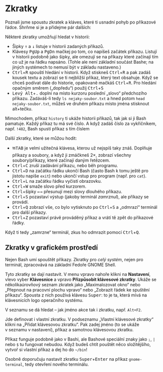 # Zkratky

Poznali jsme spoustu zkratek a kláves, které ti usnadní pohyb po příkazové
řádce.
Shrňme si je a přidejme pár dalších:

Některé zkratky umožňují hledat v historii:

* Šipky <kbd>↑</kbd> a <kbd>↓</kbd> listuje v historii zadaných příkazů.
* Klávesy <kbd>PgUp</kbd> a <kbd>PgDn</kbd> mačkej po tom, co napíšeš začátek příkazu.
  Listují v historii podobně jako šipky, ale omezují se na příkazy které začínají tím co
  už je na řádku napsáno.
  (Tohle ale není základní součást Bashe; na jiných systémech to nemusí být v základu nastaveno.)
* <kbd>Ctrl</kbd>+<kbd>R</kbd> spouští hledání v historii.
  Když stiskneš <kbd>Ctrl</kbd>+<kbd>R</kbd> a pak zadáš kousek textu a zobrazí
  se ti nejbližší příkaz, který text obsahuje.
  Když se chceš podívat dále do historie, opakovaně mačkáš <kbd>Ctrl</kbd>+<kbd>R</kbd>.
  Pro hledání opačným směrem („dopředu“) použij <kbd>Ctrl</kbd>+<kbd>S</kbd>
* <kbd>Levý Alt</kbd>+<kbd>.</kbd> doplní na místo kurzoru poslední „slovo“
  předchozího příkazu. Zadáváš-li tedy `ls nejaky-soubor.txt` a hned potom
  `head nejaky-soubor.txt`, můžeš ve druhém příkazu místo jména stisknout alt+tečku.

Mimochodem, příkaz `history` ti ukáže historii příkazů, tak jak si ji Bash pamatuje.
Každý příkaz tu má své číslo.
A když zadáš číslo za vykřičníkem, např. `!482`, Bash spustí příkaz s tím číslem

Další zkratky, které se můžou hodit:

*  <kbd>⭾TAB</kbd> je velmi užitečná klávesa, kterou už nejspíš taky znáš. Doplňuje příkazy a soubory, a když ji zmáčkneš 2×, zobrazí všechny soubory/příkazy, které začínají daným řetězcem.
* <kbd>Ctrl</kbd>+<kbd>C</kbd> zruší zadávání příkazu, nebo běh programu.
* <kbd>Ctrl</kbd>+<kbd>D</kbd> na začátku řádku ukončí Bash (často Bash k tomu ještě pro jistotu napíše `exit`) nebo ukončí vstup pro program (např. pro `cat`).
* <kbd>Ctrl</kbd>+<kbd>L</kbd> na začátku řádku vyčistí obrazovku.
* <kbd>Ctrl</kbd>+<kbd>W</kbd> smaže slovo před kurzorem.
* <kbd>Ctrl</kbd>+šipky <kbd>←</kbd><kbd>→</kbd> přesunují mezi slovy dlouhého příkazu.
* <kbd>Ctrl</kbd>+<kbd>S</kbd> pozastaví výstup (jakoby terminál *zamrznul*), ale příkazy se provádí.
* <kbd>Ctrl</kbd>+<kbd>Q</kbd> zobrazí vše, co bylo vytisknuto po <kbd>Ctrl</kbd>+<kbd>S</kbd> a „odmrazí“ terminál pro další příkazy.
* <kbd>Ctrl</kbd>+<kbd>Z</kbd> pozastaví právě prováděný příkaz a vrátí tě zpět do příkazové řádky.

Když ti tedy „zamrzne“ terminál, zkus ho odmrazit pomocí <kbd>Ctrl</kbd>+<kbd>Q</kbd>.


## Zkratky v grafickém prostředí

Nejen Bash umí spouštět příkazy.
Zkratky pro *celý systém*, nejen pro terminál, zpracovává na základní Fedoře
GNOME Shell.

Tyto zkratky se dají nastavit. V menu vpravo nahoře klikni na **Nastavení**,
vlevo vyber **Klávesnice** a vpravo **Přizpůsobit klávesové zkratky**.
Ukáže se několikaúrovňový seznam zkratek jako „Maximalozovat okno“ nebo
„Přepnout na pracovní plochu vpravo“ nebo „Zobrazit řádek ke spuštění příkazu“.
Spousta z nich používá klávesu <kbd>Super</kbd>: to je ta, která mívá na
klávesnicích logo operačního systému.

V seznamu se dá hledat – jak jméno akce tak i zkratku, např. `Alt+F2`.

Jde definovat i vlastní zkratku.
V podseznamu „Vlastní klávesové zkratky“ klikni na „Přidat klávesovou zkratku“.
Pak zadej jméno (to se ukáže v seznamu v nastavení), příkaz a
samotnou klávesovou zkratku.

Příkaz funguje podobně jako v Bashi, ale Bashové speciální znaky
jako `;`, `|` nebo `$` tu fungovat nebudou.
Když budeš chtít pouštět něco složitějšího,
vytvoř si vlastní příkaz a dej ho do `~/bin`!

Osobně doporučuju nastavit zkratku <kbd>Super</kbd>+<kbd>Enter</kbd>
na příkaz `gnome-terminal`, tedy otevření nového terminálu.
